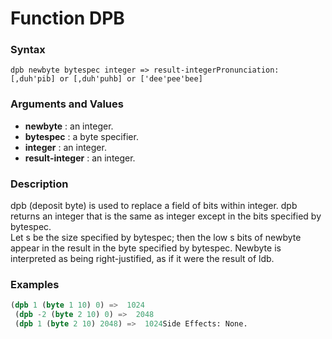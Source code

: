 <!-- Generated on 05/10/2020 by https://github.com/anto2oo/clhs-evolved -->

# Function DPB

### Syntax
`dpb newbyte bytespec integer => result-integerPronunciation:`  
`[,duh'pib] or [,duh'puhb] or ['dee'pee'bee]`  


### Arguments and Values
- **newbyte** : an integer.   
- **bytespec** : a byte specifier.   
- **integer** : an integer.   
- **result-integer** : an integer.   


### Description
dpb (deposit byte) is used to replace a field of bits within integer. dpb returns an integer that is the same as integer except in the bits specified by bytespec.  
Let s be the size specified by bytespec; then the low s bits of newbyte appear in the result in the byte specified by bytespec. Newbyte is interpreted as being right-justified, as if it were the result of ldb.



### Examples
```lisp 
(dpb 1 (byte 1 10) 0) =>  1024
 (dpb -2 (byte 2 10) 0) =>  2048
 (dpb 1 (byte 2 10) 2048) =>  1024Side Effects: None.
```
